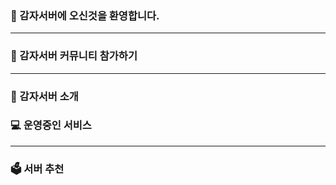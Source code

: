 ### 👋 감자서버에 오신것을 환영합니다.

***
### 👥 감자서버 커뮤니티 참가하기

***
### 📑 감자서버 소개

### 💻 운영중인 서비스


***
### 🗳 서버 추천
